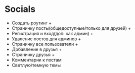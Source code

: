 # Socials

- Создать роутинг +
- Страничку посты(общедоступные/только для друзей) +
- Регистрация и вход(доп: как админ) +
- Удаление постов для админов +
- Страничку все пользователи +
- Добавление в друзья +
- Страничку друзья +
- Комментарии к постам
- Светлую/темную темы